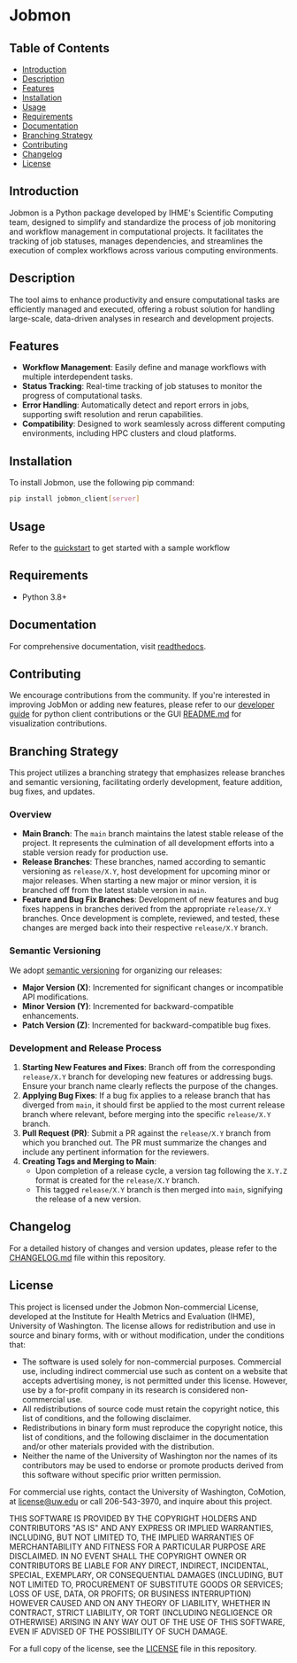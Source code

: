 # Jobmon

## Table of Contents

- [Introduction](#introduction)
- [Description](#description)
- [Features](#features)
- [Installation](#installation)
- [Usage](#usage)
- [Requirements](#requirements)
- [Documentation](#documentation)
- [Branching Strategy](#branching-strategy)
- [Contributing](#contributing)
- [Changelog](#changelog)
- [License](#license)

## Introduction

Jobmon is a Python package developed by IHME's Scientific Computing team, designed to simplify and standardize the process of job monitoring and workflow management in computational projects. It facilitates the tracking of job statuses, manages dependencies, and streamlines the execution of complex workflows across various computing environments.

## Description

The tool aims to enhance productivity and ensure computational tasks are efficiently managed and executed, offering a robust solution for handling large-scale, data-driven analyses in research and development projects.

## Features

- **Workflow Management**: Easily define and manage workflows with multiple interdependent tasks.
- **Status Tracking**: Real-time tracking of job statuses to monitor the progress of computational tasks.
- **Error Handling**: Automatically detect and report errors in jobs, supporting swift resolution and rerun capabilities.
- **Compatibility**: Designed to work seamlessly across different computing environments, including HPC clusters and cloud platforms.

## Installation

To install Jobmon, use the following pip command:

```bash
pip install jobmon_client[server]
```

## Usage

Refer to the [quickstart](https://jobmon.readthedocs.io/en/latest/quickstart.html#create-a-workflow) to get started with a sample workflow

## Requirements

- Python 3.8+

## Documentation

For comprehensive documentation, visit [readthedocs](https://jobmon.readthedocs.io/en/latest/#).

## Contributing

We encourage contributions from the community. If you're interested in improving JobMon or adding new features, please refer to our [developer guide](https://jobmon.readthedocs.io/en/latest/developers_guide/developer-start.html) for python client contributions or the GUI [README.md](jobmon_gui/README.md) for visualization contributions.

## Branching Strategy

This project utilizes a branching strategy that emphasizes release branches and semantic versioning, facilitating orderly development, feature addition, bug fixes, and updates.

### Overview

- **Main Branch**: The `main` branch maintains the latest stable release of the project. It represents the culmination of all development efforts into a stable version ready for production use.
- **Release Branches**: These branches, named according to semantic versioning as `release/X.Y`, host development for upcoming minor or major releases. When starting a new major or minor version, it is branched off from the latest stable version in `main`.
- **Feature and Bug Fix Branches**: Development of new features and bug fixes happens in branches derived from the appropriate `release/X.Y` branches. Once development is complete, reviewed, and tested, these changes are merged back into their respective `release/X.Y` branch.

### Semantic Versioning

We adopt [semantic versioning](https://semver.org/) for organizing our releases:

- **Major Version (X)**: Incremented for significant changes or incompatible API modifications.
- **Minor Version (Y)**: Incremented for backward-compatible enhancements.
- **Patch Version (Z)**: Incremented for backward-compatible bug fixes.

### Development and Release Process

1. **Starting New Features and Fixes**: Branch off from the corresponding `release/X.Y` branch for developing new features or addressing bugs. Ensure your branch name clearly reflects the purpose of the changes.
2. **Applying Bug Fixes**: If a bug fix applies to a release branch that has diverged from `main`, it should first be applied to the most current release branch where relevant, before merging into the specific `release/X.Y` branch.
3. **Pull Request (PR)**: Submit a PR against the `release/X.Y` branch from which you branched out. The PR must summarize the changes and include any pertinent information for the reviewers.
4. **Creating Tags and Merging to Main**:
    - Upon completion of a release cycle, a version tag following the `X.Y.Z` format is created for the `release/X.Y` branch.
    - This tagged `release/X.Y` branch is then merged into `main`, signifying the release of a new version.

## Changelog

For a detailed history of changes and version updates, please refer to the [CHANGELOG.md](CHANGELOG.md) file within this repository.

## License

This project is licensed under the Jobmon Non-commercial License, developed at the Institute for Health Metrics and Evaluation (IHME), University of Washington. The license allows for redistribution and use in source and binary forms, with or without modification, under the conditions that:

- The software is used solely for non-commercial purposes. Commercial use, including indirect commercial use such as content on a website that accepts advertising money, is not permitted under this license. However, use by a for-profit company in its research is considered non-commercial use.
- All redistributions of source code must retain the copyright notice, this list of conditions, and the following disclaimer.
- Redistributions in binary form must reproduce the copyright notice, this list of conditions, and the following disclaimer in the documentation and/or other materials provided with the distribution.
- Neither the name of the University of Washington nor the names of its contributors may be used to endorse or promote products derived from this software without specific prior written permission.

For commercial use rights, contact the University of Washington, CoMotion, at license@uw.edu or call 206-543-3970, and inquire about this project.

THIS SOFTWARE IS PROVIDED BY THE COPYRIGHT HOLDERS AND CONTRIBUTORS "AS IS" AND ANY EXPRESS OR IMPLIED WARRANTIES, INCLUDING, BUT NOT LIMITED TO, THE IMPLIED WARRANTIES OF MERCHANTABILITY AND FITNESS FOR A PARTICULAR PURPOSE ARE DISCLAIMED. IN NO EVENT SHALL THE COPYRIGHT OWNER OR CONTRIBUTORS BE LIABLE FOR ANY DIRECT, INDIRECT, INCIDENTAL, SPECIAL, EXEMPLARY, OR CONSEQUENTIAL DAMAGES (INCLUDING, BUT NOT LIMITED TO, PROCUREMENT OF SUBSTITUTE GOODS OR SERVICES; LOSS OF USE, DATA, OR PROFITS; OR BUSINESS INTERRUPTION) HOWEVER CAUSED AND ON ANY THEORY OF LIABILITY, WHETHER IN CONTRACT, STRICT LIABILITY, OR TORT (INCLUDING NEGLIGENCE OR OTHERWISE) ARISING IN ANY WAY OUT OF THE USE OF THIS SOFTWARE, EVEN IF ADVISED OF THE POSSIBILITY OF SUCH DAMAGE.

For a full copy of the license, see the [LICENSE](LICENSE) file in this repository.
